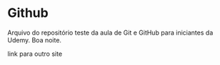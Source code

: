 # Github

Arquivo do repositório teste da aula de Git e GitHub para iniciantes da Udemy.
Boa noite.

link para outro site
